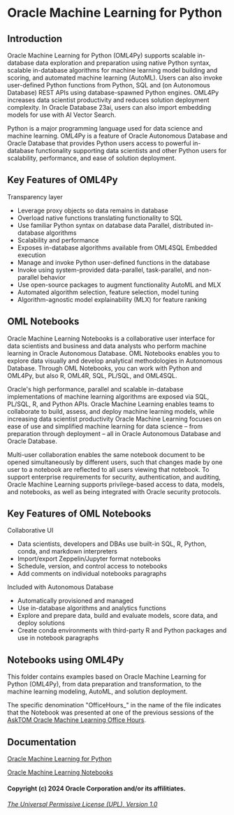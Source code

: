 # Oracle Machine Learning for Python

## Introduction

Oracle Machine Learning for Python (OML4Py) supports scalable in-database data exploration and preparation using native Python syntax, scalable in-database algorithms for machine learning model building and scoring, and automated machine learning (AutoML). Users can also invoke user-defined Python functions from Python, SQL and (on Autonomous Database) REST APIs using database-spawned Python engines. OML4Py increases data scientist productivity and reduces solution deployment complexity. In Oracle Database 23ai, users can also import embedding models for use with AI Vector Search. 

Python is a major programming language used for data science and machine learning. OML4Py is a feature of Oracle Autonomous Database and Oracle Database that provides Python users access to powerful in-database functionality supporting data scientists and other Python users for scalability, performance, and ease of solution deployment. 

## Key Features of OML4Py

Transparency layer
* Leverage proxy objects so data remains in database
* Overload native functions translating functionality to SQL
* Use familiar Python syntax on database data
Parallel, distributed in-database algorithms
* Scalability and performance
* Exposes in-database algorithms available from OML4SQL
Embedded execution
* Manage and invoke Python user-defined functions in the database 
* Invoke using system-provided data-parallel, task-parallel, and non-parallel behavior
* Use open-source packages to augment functionality
AutoML and MLX
* Automated algorithm selection, feature selection, model tuning
* Algorithm-agnostic model explainability (MLX)  for feature ranking

## OML Notebooks

Oracle Machine Learning Notebooks is a collaborative user interface for data scientists and business and data analysts who perform machine learning in Oracle Autonomous Database. OML Notebooks enables you to explore data visually and develop analytical methodologies in Autonomous Database. Through OML Notebooks, you can work with Python and OML4Py, but also R, OML4R, SQL, PL/SQL, and OML4SQL. 

Oracle's high performance, parallel and scalable in-database implementations of machine learning algorithms are exposed via SQL, PL/SQL, R, and Python APIs. Oracle Machine Learning enables teams to collaborate to build, assess, and deploy machine learning models, while increasing data scientist productivity Oracle Machine Learning focuses on ease of use and simplified machine learning for data science – from preparation through deployment – all in Oracle Autonomous Database and Oracle Database.

Multi-user collaboration enables the same notebook document to be opened simultaneously by different users, such that changes made by one user to a notebook are reflected to all users viewing that notebook. To support enterprise requirements for security, authentication, and auditing, Oracle Machine Learning supports privilege-based access to data, models, and notebooks, as well as being integrated with Oracle security protocols.

## Key Features of OML Notebooks

Collaborative UI 
* Data scientists, developers and DBAs use built-in SQL, R, Python, conda, and markdown interpreters
* Import/export Zeppelin/Jupyter format notebooks
* Schedule, version, and control access to notebooks
* Add comments on individual notebooks paragraphs

Included with Autonomous Database
* Automatically provisioned and managed
* Use in-database algorithms and analytics functions 
* Explore and prepare data, build and evaluate models, score data, and deploy solutions
* Create conda environments with third-party R and Python packages and use in notebook paragraphs

## Notebooks using OML4Py

This folder contains examples based on Oracle Machine Learning for Python (OML4Py), from data preparation and transformation, to the machine learning modeling, AutoML, and solution deployment.

The specific denomination "OfficeHours_" in the name of the file indicates that the Notebook was presented at one of the previous sessions of the [AskTOM Oracle Machine Learning Office Hours](https://asktom.oracle.com/pls/apex/asktom.search?oh=6801#sessions).

## Documentation

[Oracle Machine Learning for Python](https://docs.oracle.com/en/database/oracle/machine-learning/oml4py/index.html)

[Oracle Machine Learning Notebooks](https://docs.oracle.com/en/database/oracle/machine-learning/oml-notebooks/)

#### Copyright (c) 2024 Oracle Corporation and/or its affilitiates.

###### [The Universal Permissive License (UPL), Version 1.0](https://oss.oracle.com/licenses/upl/)
